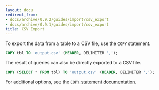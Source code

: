 ```yaml
---
layout: docu
redirect_from:
- docs/archive/0.9.2/guides/import/csv_export
- docs/archive/0.9.1/guides/import/csv_export
title: CSV Export
---
```


To export the data from a table to a CSV file, use the `COPY` statement.

```sql
COPY tbl TO 'output.csv' (HEADER, DELIMITER ',');
```

The result of queries can also be directly exported to a CSV file.

```sql
COPY (SELECT * FROM tbl) TO 'output.csv' (HEADER, DELIMITER ',');
```

For additional options, see the [`COPY` statement documentation](../../sql/statements/copy#csv-options).